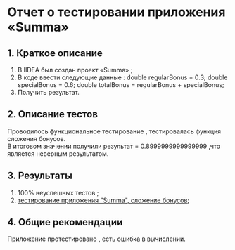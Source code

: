 # Отчет о тестировании приложения «Summa»

## 1. Краткое описание 
1. В IIDEA был создан проект «Summa» ;
2. В коде ввести следующие данные : 
	        double regularBonus = 0.3;
	        double specialBonus = 0.6;
	        double totalBonus = regularBonus + specialBonus;
3. Получить результат.
## 2. Описание тестов
Проводилось функциональное тестирование , тестировалась функция сложения бонусов.	
В итоговом значении получили результат = 0.8999999999999999 ,что является неверным результатом.
## 3. Результаты 
1.	100%  неуспешных тестов ;
2.	[тестирование приложения "Summa", сложение бонусов](https://github.com/baturina/summa/issues/1#issue-752984740);

## 4. Общие рекомендации
Приложение протестировано , есть ошибка в вычислении.
